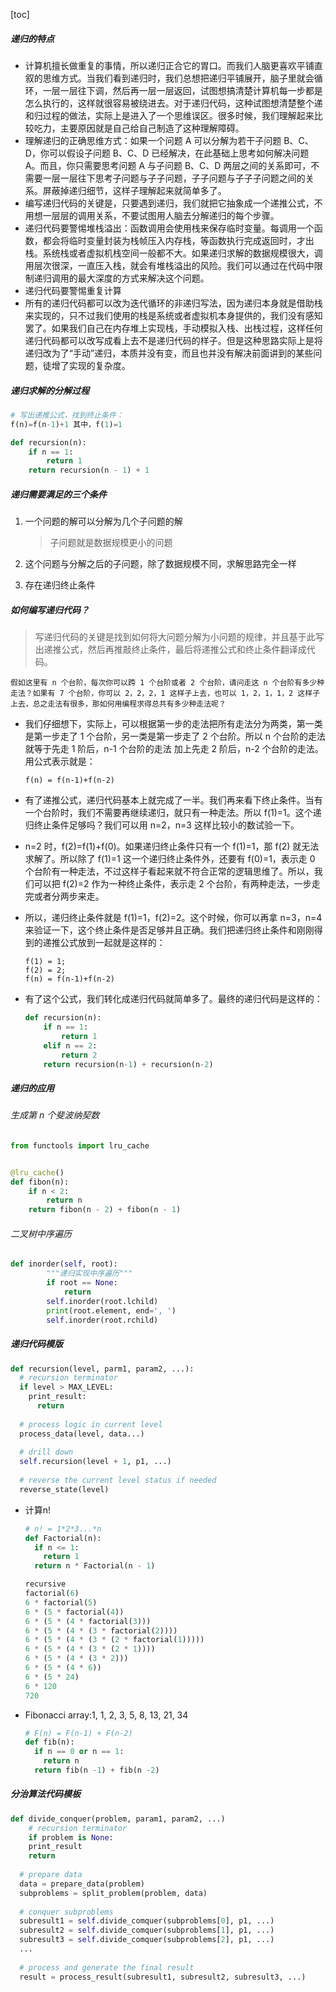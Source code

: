 [toc]
##### 递归的特点

- 计算机擅长做重复的事情，所以递归正合它的胃口。而我们人脑更喜欢平铺直叙的思维方式。当我们看到递归时，我们总想把递归平铺展开，脑子里就会循环，一层一层往下调，然后再一层一层返回，试图想搞清楚计算机每一步都是怎么执行的，这样就很容易被绕进去。对于递归代码，这种试图想清楚整个递和归过程的做法，实际上是进入了一个思维误区。很多时候，我们理解起来比较吃力，主要原因就是自己给自己制造了这种理解障碍。
- 理解递归的正确思维方式：如果一个问题 A 可以分解为若干子问题 B、C、D，你可以假设子问题 B、C、D 已经解决，在此基础上思考如何解决问题 A。而且，你只需要思考问题 A 与子问题 B、C、D 两层之间的关系即可，不需要一层一层往下思考子问题与子子问题，子子问题与子子子问题之间的关系。屏蔽掉递归细节，这样子理解起来就简单多了。
- 编写递归代码的关键是，只要遇到递归，我们就把它抽象成一个递推公式，不用想一层层的调用关系，不要试图用人脑去分解递归的每个步骤。
- 递归代码要警惕堆栈溢出：函数调用会使用栈来保存临时变量。每调用一个函数，都会将临时变量封装为栈帧压入内存栈，等函数执行完成返回时，才出栈。系统栈或者虚拟机栈空间一般都不大。如果递归求解的数据规模很大，调用层次很深，一直压入栈，就会有堆栈溢出的风险。我们可以通过在代码中限制递归调用的最大深度的方式来解决这个问题。
- 递归代码要警惕重复计算
- 所有的递归代码都可以改为迭代循环的非递归写法，因为递归本身就是借助栈来实现的，只不过我们使用的栈是系统或者虚拟机本身提供的，我们没有感知罢了。如果我们自己在内存堆上实现栈，手动模拟入栈、出栈过程，这样任何递归代码都可以改写成看上去不是递归代码的样子。但是这种思路实际上是将递归改为了“手动”递归，本质并没有变，而且也并没有解决前面讲到的某些问题，徒增了实现的复杂度。

##### 递归求解的分解过程

```python
# 写出递推公式，找到终止条件：
f(n)=f(n-1)+1 其中，f(1)=1

def recursion(n):
    if n == 1:
        return 1
    return recursion(n - 1) + 1
```

##### 递归需要满足的三个条件

1. 一个问题的解可以分解为几个子问题的解

   > 子问题就是数据规模更小的问题

2. 这个问题与分解之后的子问题，除了数据规模不同，求解思路完全一样

3. 存在递归终止条件

##### 如何编写递归代码？

> 写递归代码的关键是找到如何将大问题分解为小问题的规律，并且基于此写出递推公式，然后再推敲终止条件，最后将递推公式和终止条件翻译成代码。

```
假如这里有 n 个台阶，每次你可以跨 1 个台阶或者 2 个台阶，请问走这 n 个台阶有多少种走法？如果有 7 个台阶，你可以 2，2，2，1 这样子上去，也可以 1，2，1，1，2 这样子上去，总之走法有很多，那如何用编程求得总共有多少种走法呢？
```

- 我们仔细想下，实际上，可以根据第一步的走法把所有走法分为两类，第一类是第一步走了 1 个台阶，另一类是第一步走了 2 个台阶。所以 n 个台阶的走法就等于先走 1 阶后，n-1 个台阶的走法 加上先走 2 阶后，n-2 个台阶的走法。用公式表示就是：

  ```
  f(n) = f(n-1)+f(n-2)
  ```

- 有了递推公式，递归代码基本上就完成了一半。我们再来看下终止条件。当有一个台阶时，我们不需要再继续递归，就只有一种走法。所以 f(1)=1。这个递归终止条件足够吗？我们可以用 n=2，n=3 这样比较小的数试验一下。

- n=2 时，f(2)=f(1)+f(0)。如果递归终止条件只有一个 f(1)=1，那 f(2) 就无法求解了。所以除了 f(1)=1 这一个递归终止条件外，还要有 f(0)=1，表示走 0 个台阶有一种走法，不过这样子看起来就不符合正常的逻辑思维了。所以，我们可以把 f(2)=2 作为一种终止条件，表示走 2 个台阶，有两种走法，一步走完或者分两步来走。

- 所以，递归终止条件就是 f(1)=1，f(2)=2。这个时候，你可以再拿 n=3，n=4 来验证一下，这个终止条件是否足够并且正确。我们把递归终止条件和刚刚得到的递推公式放到一起就是这样的：

  ```
  f(1) = 1;
  f(2) = 2;
  f(n) = f(n-1)+f(n-2)
  ```

- 有了这个公式，我们转化成递归代码就简单多了。最终的递归代码是这样的：

  ```python
  def recursion(n):
      if n == 1:
          return 1
      elif n == 2:
          return 2
      return recursion(n-1) + recursion(n-2)
  ```


##### 递归的应用

###### 生成第 n 个斐波纳契数

```python
from functools import lru_cache


@lru_cache()
def fibon(n):
    if n < 2:
        return n
    return fibon(n - 2) + fibon(n - 1)
```

###### 二叉树中序遍历

```python
def inorder(self, root):
        """递归实现中序遍历"""
        if root == None:
            return
        self.inorder(root.lchild)
        print(root.element, end=', ')
        self.inorder(root.rchild)
```
##### 递归代码模版

```python
def recursion(level, parm1, param2, ...):
  # recursion terminator
  if level > MAX_LEVEL:
    print_result:
      return
  
  # process logic in current level
  process_data(level, data...)
  
  # drill down
  self.recursion(level + 1, p1, ...)
  
  # reverse the current level status if needed
  reverse_state(level)
```

- 计算n!

  ```python
  # n! = 1*2*3...*n
  def Factorial(n):
    if n <= 1:
      return 1
    return n * Factorial(n - 1)
  
  recursive
  factorial(6)
  6 * factorial(5)
  6 * (5 * factorial(4))
  6 * (5 * (4 * factorial(3)))
  6 * (5 * (4 * (3 * factorial(2))))
  6 * (5 * (4 * (3 * (2 * factorial(1)))))
  6 * (5 * (4 * (3 * (2 * 1))))
  6 * (5 * (4 * (3 * 2)))
  6 * (5 * (4 * 6))
  6 * (5 * 24)
  6 * 120
  720
  ```

- Fibonacci array:1, 1, 2, 3, 5, 8, 13, 21, 34

  ```python
  # F(n) = F(n-1) + F(n-2)
  def fib(n):
    if n == 0 or n == 1:
      return n
    return fib(n -1) + fib(n -2)
  ```

##### 分治算法代码模板

```python
def divide_conquer(problem, param1, param2, ...)
	# recursion terminator
	if problem is None:
    print_result
    return
  
  # prepare data
  data = prepare_data(problem)
  subproblems = split_problem(problem, data)
  
  # conquer subproblems
  subresult1 = self.divide_comquer(subproblems[0], p1, ...)
  subresult2 = self.divide_comquer(subproblems[1], p1, ...)
  subresult3 = self.divide_comquer(subproblems[2], p1, ...)
  ...
  
  # process and generate the final result
  result = process_result(subresult1, subresult2, subresult3, ...)
```